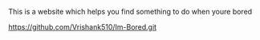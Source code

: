 This is a website which helps you find something to do when youre bored

https://github.com/Vrishank510/Im-Bored.git
